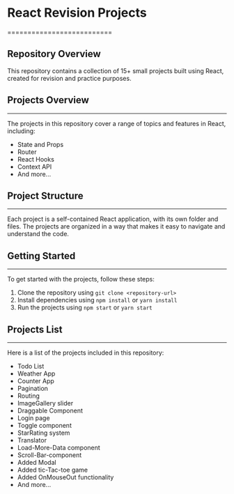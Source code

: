 # React Revision Projects
==========================

## Repository Overview

This repository contains a collection of 15+ small projects built using React, created for revision and practice purposes.

## Projects Overview
--------------------

The projects in this repository cover a range of topics and features in React, including:

* State and Props
* Router
* React Hooks
* Context API
* And more...

## Project Structure
---------------------

Each project is a self-contained React application, with its own folder and files. The projects are organized in a way that makes it easy to navigate and understand the code.

## Getting Started
-------------------

To get started with the projects, follow these steps:

1. Clone the repository using `git clone <repository-url>`
2. Install dependencies using `npm install` or `yarn install`
3. Run the projects using `npm start` or `yarn start`

## Projects List
----------------

Here is a list of the projects included in this repository:

* Todo List
* Weather App
* Counter App
* Pagination
* Routing
* ImageGallery slider
* Draggable Component
* Login page
* Toggle component
* StarRating system
* Translator
* Load-More-Data component 
* Scroll-Bar-component
* Added Modal
* Added tic-Tac-toe game
* Added OnMouseOut functionality 
* And more...

